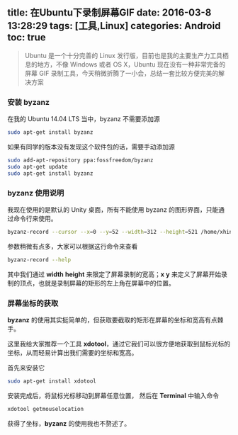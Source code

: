 title: 在Ubuntu下录制屏幕GIF
date: 2016-03-8 13:28:29
tags: [工具,Linux]
categories: Android
toc: true
---

> Ubuntu 是一个十分完善的 Linux 发行版，目前也是我的主要生产力工具栖息的地方，不像 Windows 或者 OS X，Ubuntu 现在没有一种非常完备的屏幕 GIF 录制工具，今天稍微折腾了一小会，总结一套比较方便完美的解决方案

### 安装 byzanz 
在我的 Ubuntu 14.04 LTS 当中，byzanz 不需要添加源
``` bash
sudo apt-get install byzanz
```
如果有同学的版本没有发现这个软件包的话，需要手动添加源
``` bash
sudo add-apt-repository ppa:fossfreedom/byzanz
sudo apt-get update
sudo apt-get install byzanz
```
### byzanz 使用说明
我现在使用的是默认的 Unity 桌面，所有不能使用 byzanz 的图形界面，只能通过命令行来使用。
``` bash
byzanz-record --cursor --x=0 --y=52 --width=312 --height=521 /home/xhinliang/picture/sample.gif
```
参数稍微有点多，大家可以根据这行命令来查看
``` bash
byzanz-record --help
```
其中我们通过 **width** **height** 来限定了屏幕录制的宽高；**x** **y** 来定义了屏幕开始录制的顶点，也就是录制屏幕的矩形的左上角在屏幕中的位置。

### 屏幕坐标的获取
**byzanz** 的使用其实挺简单的，但获取要截取的矩形在屏幕的坐标和宽高有点棘手。

这里我给大家推荐一个工具 **xdotool**，通过它我们可以很方便地获取到鼠标光标的坐标，从而轻易计算出我们需要的坐标和宽高。

首先来安装它
``` bash
sudo apt-get install xdotool
```
安装完成后，将鼠标光标移动到屏幕任意位置，	然后在 **Terminal** 中输入命令
``` bash
xdotool getmouselocation
```

获得了坐标，**byzanz** 的使用我也不赘述了。

